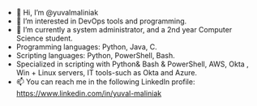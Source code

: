 - 👋 Hi, I’m @yuvalmaliniak
- 👀 I’m interested in DevOps tools and programming. 
- 🌱 I’m currently a system administrator, and a 2nd year Computer Science student.
- Programming languages: Python, Java, C.
- Scripting languages: Python, PowerShell, Bash.
- Specialized in scripting with Python& Bash & PowerShell, AWS, Okta , Win + Linux servers, IT tools-such as Okta and Azure.  
- 📫 You can reach me in the following LinkedIn profile: https://www.linkedin.com/in/yuval-maliniak
